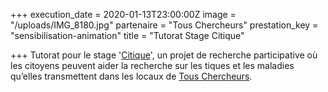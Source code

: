 +++
execution_date = 2020-01-13T23:00:00Z
image = "/uploads/IMG_8180.jpg"
partenaire = "Tous Chercheurs"
prestation_key = "sensibilisation-animation"
title = "Tutorat Stage Citique"

+++
Tutorat pour le stage '[Citique](https://www.citique.fr/)', un projet de recherche participative où les citoyens peuvent aider la recherche sur les tiques et les maladies qu’elles transmettent dans les locaux de [Tous Chercheurs](https://www.touschercheurs.fr/).
